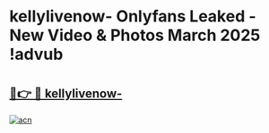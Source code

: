# kellylivenow- Onlyfans Leaked - New Video & Photos March 2025 !advub

# <h2><a href="https://68npp8.iuczelnia.edu.pl?title=kellylivenow-&ref=advub">🔗👉 🔴 kellylivenow-</a></h2>

[![acn](https://github.com/user-attachments/assets/0f9c940e-d8b0-45ae-aac7-cd30a18b3e1c)](https://68npp8.iuczelnia.edu.pl?title=kellylivenow-&ref=advub)

